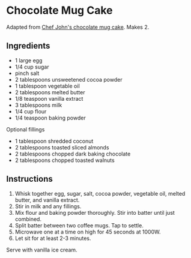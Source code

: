 # Chocolate Mug Cake

Adapted from [Chef John's chocolate mug cake](http://foodwishes.blogspot.com/2013/07/minute-chocolate-mug-cake-can-you.html). Makes 2.

## Ingredients

- 1 large egg
- 1/4 cup sugar
- pinch salt
- 2 tablespoons unsweetened cocoa powder
- 1 tablespoon vegetable oil
- 2 tablespoons melted butter
- 1/8 teaspoon vanilla extract
- 3 tablespoons milk
- 1/4 cup flour
- 1/4 teaspoon baking powder

Optional fillings
- 1 tablespoon shredded coconut
- 2 tablespoons toasted sliced almonds
- 2 tablespoons chopped dark baking chocolate
- 2 tablespoons chopped toasted walnuts

## Instructions

1. Whisk together egg, sugar, salt, cocoa powder, vegetable oil, melted butter, and vanilla extract.
2. Stir in milk and any fillings.
3. Mix flour and baking powder thoroughly. Stir into batter until just combined.
4. Split batter between two coffee mugs. Tap to settle.
5. Microwave one at a time on high for 45 seconds at 1000W.
6. Let sit for at least 2-3 minutes.

Serve with vanilla ice cream.

